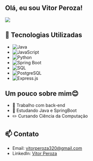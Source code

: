## Olá, eu sou Vitor Peroza!
<picture>
  <source
    srcset="https://github-readme-stats.vercel.app/api?username=anuraghazra&show_icons=true&theme=dark"
    media="(prefers-color-scheme: dark)"
  />
  <source
    srcset="https://github-readme-stats.vercel.app/api?username=anuraghazra&show_icons=true"
    media="(prefers-color-scheme: light), (prefers-color-scheme: no-preference)"
  />
  <img src="https://github-readme-stats.vercel.app/api?username=anuraghazra&show_icons=true" />
</picture>




## 🚀 Tecnologias Utilizadas

- ![Java](https://img.shields.io/badge/Java-ED8B00?style=for-the-badge&logo=java&logoColor=white) 
- ![JavaScript](https://img.shields.io/badge/JavaScript-F7DF1E?style=for-the-badge&logo=javascript&logoColor=black) 
- ![Python](https://img.shields.io/badge/Python-3776AB?style=for-the-badge&logo=python&logoColor=white) 
- ![Spring Boot](https://img.shields.io/badge/Spring%20Boot-6DB33F?style=for-the-badge&logo=spring-boot&logoColor=white)  
- ![SQL](https://img.shields.io/badge/SQL-4479A1?style=for-the-badge&logo=sql&logoColor=white) 
- ![PostgreSQL](https://img.shields.io/badge/PostgreSQL-4169E1?style=for-the-badge&logo=postgresql&logoColor=white) 
- ![Express.js](https://img.shields.io/badge/Express.js-404D59?style=for-the-badge&logo=express&logoColor=white) 

## Um pouco sobre mim😊  
- 🔭 Trabalho com back-end
- 🌱 Estudando Java e SpringBoot
- ✏️ Cursando Ciência da Computação
## 📫 Contato

- Email: vitorperoza320@gmail.com
- LinkedIn: [Vitor Peroza](www.linkedin.com/in/vitorperoza)
